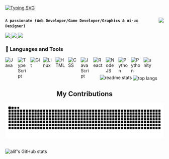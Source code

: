 [![Typing SVG](https://readme-typing-svg.herokuapp.com?font=Kanit&weight=600&size=30&pause=1000&random=false&width=435&lines=%F0%9F%98%8E+MD+H+R+ALIF)](https://git.io/typing-svg)
###

<img align="right" height="150" src="https://media2.giphy.com/media/qgQUggAC3Pfv687qPC/giphy.gif?cid=6c09b952nrvlb9yb2gk5b6sez63lio2lr0vq271qbnnzrmkk&ep=v1_gifs_search&rid=giphy.gif&ct=g"  />

###

**`A passionate (Web Developer/Game Developer/Graphics & ui-ux Designer)`**


<div align="left"> 
  <a href=" https://mail.google.com/mail/u/?authuser=hasiburrahman999.alif@gmail.com">
    <img src="https://img.shields.io/badge/Gmail-333333?style=for-the-badge&logo=gmail&logoColor=red" />
  </a>
  <a href="https://www.linkedin.com/in/md-h-r-alif-7358801a6/" target="_blank">
    <img src="https://img.shields.io/badge/LinkedIn-0077B5?style=for-the-badge&logo=linkedin&logoColor=white" target="_blank" />
  </a>
  <a href="https://mdhralif.github.io/portfolio/" target="_blank">
     <img src="https://img.shields.io/badge/Portfolio-FF5722?style=for-the-badge&logo=todoist&logoColor=white" target="_blank" />
  </a>
</div>



### 🧰 Languages and Tools

<img align="left" alt="Java" width="30px" style="padding-right:10px;" src="https://cdn.jsdelivr.net/gh/devicons/devicon/icons/java/java-original.svg"/>
<img align="left" alt="TypeScript" width="30px" style="padding-right:10px;" src="https://cdn.jsdelivr.net/gh/devicons/devicon/icons/typescript/typescript-plain.svg" />
<img align="left" alt="Git" width="30px" style="padding-right:10px;" src="https://cdn.jsdelivr.net/gh/devicons/devicon/icons/git/git-original.svg" />
<img align="left" alt="Linux" width="30px" style="padding-right:10px;" src="https://cdn.jsdelivr.net/gh/devicons/devicon/icons/linux/linux-original.svg" />
<img align="left" alt="HTML" width="30px" style="padding-right:10px;" src="https://cdn.jsdelivr.net/gh/devicons/devicon/icons/html5/html5-plain.svg" />
<img align="left" alt="CSS" width="30px" style="padding-right:10px;" src="https://cdn.jsdelivr.net/gh/devicons/devicon/icons/css3/css3-plain.svg" />
<img align="left" alt="JavaScript" width="30px" style="padding-right:10px;" src="https://cdn.jsdelivr.net/gh/devicons/devicon/icons/javascript/javascript-plain.svg" />
<img align="left" alt="React" width="30px" style="padding-right:10px;" src="https://cdn.jsdelivr.net/gh/devicons/devicon/icons/react/react-original.svg" />
<img align="left" alt="NodeJS" width="30px" style="padding-right:10px;" src="https://cdn.jsdelivr.net/gh/devicons/devicon/icons/nodejs/nodejs-original.svg" />
<img align="left" alt="Python" width="30px" style="padding-right:10px;" src="https://cdn.jsdelivr.net/gh/devicons/devicon/icons/python/python-plain.svg" />
<img align="left" alt="Python" width="30px" style="padding-right:10px;" src="https://cdn.jsdelivr.net/gh/devicons/devicon@latest/icons/cplusplus/cplusplus-original.svg" />
<img align="left" alt="unity" width="30px" style="padding-right:10px;" src="https://cdn.jsdelivr.net/gh/devicons/devicon@latest/icons/unity/unity-plain.svg" />
<br />

#
<div align="center">
  <img width=390 src="https://github-readme-stats-mdhralif.vercel.app/api?username=mdhralif&count_private=true&show_icons=true&theme=react&rank_icon=github&border_radius=10" alt="readme stats" />
  <img width=325 align="center" src="https://github-readme-stats-mdhralif.vercel.app/api/top-langs/?username=mdhralif&hide=HTML&langs_count=8&layout=compact&theme=react&border_radius=10&size_weight=0.5&count_weight=0.5&exclude_repo=github-readme-stats" alt="top langs" />
</div>

###
<div align="center">
  <h2>My Contributions</h2>
  <img src="https://raw.githubusercontent.com/mdhralif/mdhralif/output/snake.svg" alt="Snake animation" />
  <br/><br/>
</div>



![alif's GitHub stats](https://github-readme-stats.vercel.app/api?username=mdhralif&show_icons=true&theme=gruvbox)



